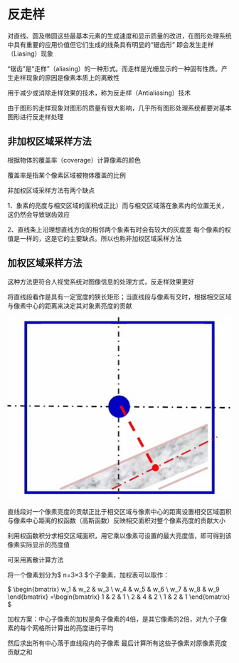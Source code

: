 # 反走样

对直线、圆及椭圆这些最基本元素的生成速度和显示质量的改进，在图形处理系统中具有重要的应用价值但它们生成的线条具有明显的“锯齿形” 即会发生走样（Liasing）现象

“锯齿”是“走样”（aliasing）的一种形式。而走样是光栅显示的一种固有性质。产生走样现象的原因是像素本质上的离散性

用于减少或消除走样效果的技术，称为反走样（Antialiasing）技术

由于图形的走样现象对图形的质量有很大影响，几乎所有图形处理系统都要对基本图形进行反走样处理

## 非加权区域采样方法

根据物体的覆盖率（coverage）计算像素的颜色

覆盖率是指某个像素区域被物体覆盖的比例

非加权区域采样方法有两个缺点

1、象素的亮度与相交区域的面积成正比）而与相交区域落在象素内的位置无关，这仍然会导致锯齿效应

2、直线条上沿理想直线方向的相邻两个象素有时会有较大的灰度差
每个像素的权值是一样的，这是它的主要缺点。所以也称非加权区域采样方法



## 加权区域采样方法

这种方法更符合人视觉系统对图像信息的处理方式，反走样效果更好

将直线段看作是具有一定宽度的狭长矩形；当直线段与像素有交时，根据相交区域与像素中心的距离来决定其对象素亮度的贡献

![4.1](img\4.1.png)

直线段对一个像素亮度的贡献正比于相交区域与像素中心的距离设置相交区域面积与像素中心距离的权函数（高斯函数）反映相交面积对整个像素亮度的贡献大小

利用权函数积分求相交区域面积，用它乘以像素可设置的最大亮度值，即可得到该像素实际显示的亮度值

可采用离散计算方法

将一个像素划分为$ n=3×3 $个子象素，加权表可以取作：

$
\begin{bmatrix}
   w_1 & w_2 & w_3 \\
   w_4 & w_5 & w_6 \\
   w_7 & w_8 & w_9
\end{bmatrix}
=\begin{bmatrix}
   1 & 2 & 1 \\
   2 & 4 & 2 \\
   1 & 2 & 1
\end{bmatrix}
$

加权方案：中心子像素的加权是角子像素的4倍，是其它像素的2倍，对九个子像素的每个网格所计算出的亮度进行平均

然后求出所有中心落于直线段内的子像素
最后计算所有这些子像素对原像素亮度贡献之和
